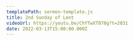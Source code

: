 ```yaml
---
templatePath: sermon-template.js
title: 2nd Sunday of Lent
videoUrl: https://youtu.be/ChYTwXT078g?t=2031
date: 2022-03-13T15:00:00.000Z
---
```

